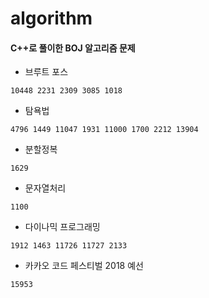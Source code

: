 # algorithm 
#### C++로 풀이한 BOJ 알고리즘 문제
* 브루트 포스
```
10448 2231 2309 3085 1018

```
* 탐욕법
```
4796 1449 11047 1931 11000 1700 2212 13904
```
* 분할정복
```
1629
```
* 문자열처리
```
1100
```
* 다이나믹 프로그래밍
```
1912 1463 11726 11727 2133
```
* 카카오 코드 페스티벌 2018 예선
```
15953
```
